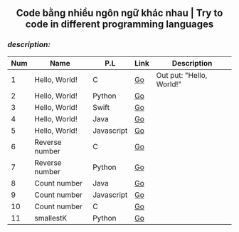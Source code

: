 #### <h2 align="center"> Code bằng nhiều ngôn ngữ khác nhau | Try to code in different programming languages </h2>

### *description:*


| Num    |  Name         | P.L        |Link             |Description             |
| ------ | ------------- |------------|-----------------|------------------------|
| 1      | Hello, World! | C          |<a href="">Go</a>|Out put: "Hello, World!"|
| 2      | Hello, World! | Python     |<a href="">Go</a>|                        |
| 3      | Hello, World! | Swift      |<a href="">Go</a>|                        |
| 4      | Hello, World! | Java       |<a href="">Go</a>|                        |
| 5      | Hello, World! | Javascript |<a href="">Go</a>|                        |
| 6      | Reverse number|          C |<a href="">Go</a>|                        |
| 7      | Reverse number|     Python |<a href="">Go</a>|                        |
| 8      | Count number  | Java       |<a href="">Go</a>|                        |
| 9      | Count number  | Javascript |<a href="">Go</a>|                        |
| 10     | Count number  |          C |<a href="">Go</a>|                        |
| 11     | smallestK     |     Python |<a href="">Go</a>|                        |
